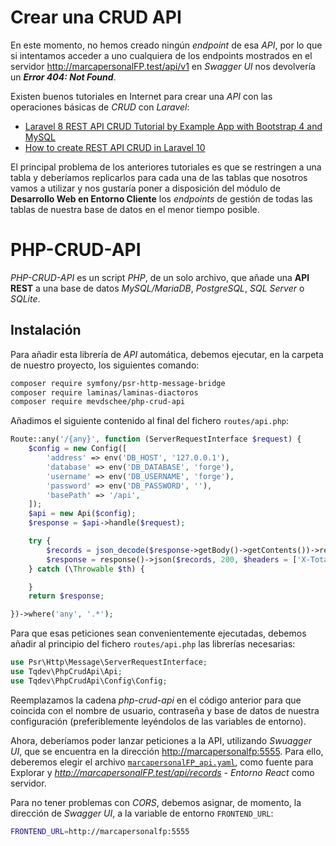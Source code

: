 # Crear una CRUD API

En este momento, no hemos creado ningún _endpoint_ de esa _API_, por lo que si intentamos acceder a uno cualquiera de los endpoints mostrados en el servidor http://marcapersonalFP.test/api/v1 en _Swagger UI_ nos devolvería un **_Error 404: Not Found_**.

Existen buenos tutoriales en Internet para crear una _API_ con las operaciones básicas de _CRUD_ con _Laravel_:

- [Laravel 8 REST API CRUD Tutorial by Example App with Bootstrap 4 and MySQL](https://www.techiediaries.com/laravel-8-rest-api-crud-mysql/)
- [How to create REST API CRUD in Laravel 10](https://medium.com/@santoshbusiness108/create-crud-api-in-laravel-10x-55491fb35d14)

El principal problema de los anteriores tutoriales es que se restringen a una tabla y deberíamos replicarlos para cada una de las tablas que nosotros vamos a utilizar y nos gustaría poner a disposición del módulo de **Desarrollo Web en Entorno Cliente** los _endpoints_ de gestión de todas las tablas de nuestra base de datos en el menor tiempo posible.

# PHP-CRUD-API

_PHP-CRUD-API_ es un script _PHP_, de un solo archivo, que añade una **API REST** a una base de datos _MySQL/MariaDB_, _PostgreSQL_, _SQL Server_ o _SQLite_.

## Instalación

Para añadir esta librería de _API_ automática, debemos ejecutar, en la carpeta de nuestro proyecto, los siguientes comando:

```bash
composer require symfony/psr-http-message-bridge
composer require laminas/laminas-diactoros
composer require mevdschee/php-crud-api
```

Añadimos el siguiente contenido al final del fichero `routes/api.php`:

```php
Route::any('/{any}', function (ServerRequestInterface $request) {
    $config = new Config([
        'address' => env('DB_HOST', '127.0.0.1'),
        'database' => env('DB_DATABASE', 'forge'),
        'username' => env('DB_USERNAME', 'forge'),
        'password' => env('DB_PASSWORD', ''),
        'basePath' => '/api',
    ]);
    $api = new Api($config);
    $response = $api->handle($request);

    try {
        $records = json_decode($response->getBody()->getContents())->records;
        $response = response()->json($records, 200, $headers = ['X-Total-Count' => count($records)]);
    } catch (\Throwable $th) {

    }
    return $response;

})->where('any', '.*');
```

Para que esas peticiones sean convenientemente ejecutadas, debemos añadir al principio del fichero `routes/api.php` las librerías necesarias:

```php
use Psr\Http\Message\ServerRequestInterface;
use Tqdev\PhpCrudApi\Api;
use Tqdev\PhpCrudApi\Config\Config;
```

Reemplazamos la cadena _php-crud-api_ en el código anterior para que coincida con el nombre de usuario, contraseña y base de datos de nuestra configuración (preferiblemente leyéndolos de las variables de entorno).

Ahora, deberíamos poder lanzar peticiones a la API, utilizando _Swuagger UI_, que se encuentra en la dirección [http://marcapersonalfp:5555](http://marcapersonalfp:5555). Para ello, deberemos elegir el archivo [`marcapersonalFP_api.yaml`](https://raw.githubusercontent.com/2DAW-CarlosIII/marcapersonalFP_REA/master/documentos/0613_Servidor/materiales/swagger/marcapersonalFP_api.yaml), como fuente para Explorar y _http://marcapersonalFP.test/api/records - Entorno React_ como servidor.

Para no tener problemas con _CORS_, debemos asignar, de momento, la dirección de _Swagger UI_, a la variable de entorno `FRONTEND_URL`:

```bash
FRONTEND_URL=http://marcapersonalfp:5555
```
